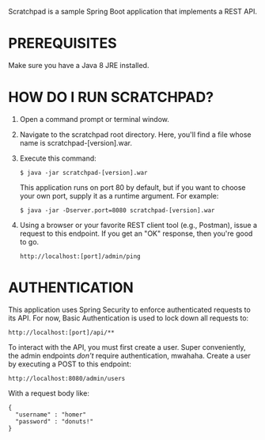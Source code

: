 Scratchpad is a sample Spring Boot application that implements a REST API.


PREREQUISITES
=============

Make sure you have a Java 8 JRE installed.


HOW DO I RUN SCRATCHPAD?
========================

1.  Open a command prompt or terminal window.
2.  Navigate to the scratchpad root directory.  Here, you'll find a file whose name is scratchpad-[version].war.
3.  Execute this command:

        $ java -jar scratchpad-[version].war

    This application runs on port 80 by default, but if you want to choose your own port, supply it as a runtime argument.  For example:

        $ java -jar -Dserver.port=8080 scratchpad-[version].war

4.  Using a browser or your favorite REST client tool (e.g., Postman), issue a request to this endpoint.  If you get an "OK" response, then you're good to go.

        http://localhost:[port]/admin/ping
    

AUTHENTICATION
==============

This application uses Spring Security to enforce authenticated requests to its API.  For now, Basic Authentication is used to lock down all requests to:

    http://localhost:[port]/api/**

To interact with the API, you must first create a user.  Super conveniently, the admin endpoints _don't_ require authentication, mwahaha.  Create a user by executing a POST to this endpoint:

    http://localhost:8080/admin/users

With a request body like:

    {
      "username" : "homer"
      "password" : "donuts!"
    }